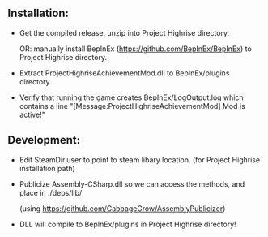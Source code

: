 ## Installation:

* Get the compiled release, unzip into Project Highrise directory.

	OR: manually install BepInEx (https://github.com/BepInEx/BepInEx) to Project Highrise directory. 
    
* Extract ProjectHighriseAchievementMod.dll to BepInEx/plugins directory.

* Verify that running the game creates BepInEx/LogOutput.log which contains a line "[Message:ProjectHighriseAchievementMod] Mod is active!"


## Development:

* Edit SteamDir.user  to point to steam libary location. (for Project Highrise installation path)
    
* Publicize Assembly-CSharp.dll so we can access the methods, and place in ./deps/lib/

	(using https://github.com/CabbageCrow/AssemblyPublicizer)

* DLL will compile to BepInEx/plugins in Project Highrise directory!
